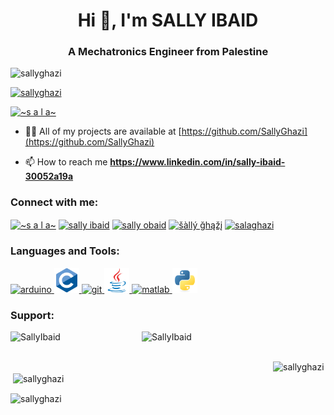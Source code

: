 <h1 align="center">Hi 👋, I'm SALLY IBAID</h1>
<h3 align="center">A Mechatronics Engineer from Palestine</h3>

<p align="left"> <img src="https://komarev.com/ghpvc/?username=sallyghazi&label=Profile%20views&color=0e75b6&style=flat" alt="sallyghazi" /> </p>

<p align="left"> <a href="https://github.com/ryo-ma/github-profile-trophy"><img src="https://github-profile-trophy.vercel.app/?username=sallyghazi" alt="sallyghazi" /></a> </p>

<p align="left"> <a href="https://twitter.com/~s a l a~" target="blank"><img src="https://img.shields.io/twitter/follow/~s a l a~?logo=twitter&style=for-the-badge" alt="~s a l a~" /></a> </p>

- 👨‍💻 All of my projects are available at [https://github.com/SallyGhazi](https://github.com/SallyGhazi)

- 📫 How to reach me **https://www.linkedin.com/in/sally-ibaid-30052a19a**

<h3 align="left">Connect with me:</h3>
<p align="left">
<a href="https://twitter.com/~s a l a~" target="blank"><img align="center" src="https://raw.githubusercontent.com/rahuldkjain/github-profile-readme-generator/master/src/images/icons/Social/twitter.svg" alt="~s a l a~" height="30" width="40" /></a>
<a href="https://linkedin.com/in/sally ibaid" target="blank"><img align="center" src="https://raw.githubusercontent.com/rahuldkjain/github-profile-readme-generator/master/src/images/icons/Social/linked-in-alt.svg" alt="sally ibaid" height="30" width="40" /></a>
<a href="https://stackoverflow.com/users/sally obaid" target="blank"><img align="center" src="https://raw.githubusercontent.com/rahuldkjain/github-profile-readme-generator/master/src/images/icons/Social/stack-overflow.svg" alt="sally obaid" height="30" width="40" /></a>
<a href="https://fb.com/šàllý ğhąžį" target="blank"><img align="center" src="https://raw.githubusercontent.com/rahuldkjain/github-profile-readme-generator/master/src/images/icons/Social/facebook.svg" alt="šàllý ğhąžį" height="30" width="40" /></a>
<a href="https://instagram.com/salaghazi" target="blank"><img align="center" src="https://raw.githubusercontent.com/rahuldkjain/github-profile-readme-generator/master/src/images/icons/Social/instagram.svg" alt="salaghazi" height="30" width="40" /></a>
</p>

<h3 align="left">Languages and Tools:</h3>
<p align="left"> <a href="https://www.arduino.cc/" target="_blank" rel="noreferrer"> <img src="https://cdn.worldvectorlogo.com/logos/arduino-1.svg" alt="arduino" width="40" height="40"/> </a> <a href="https://www.cprogramming.com/" target="_blank" rel="noreferrer"> <img src="https://raw.githubusercontent.com/devicons/devicon/master/icons/c/c-original.svg" alt="c" width="40" height="40"/> </a> <a href="https://git-scm.com/" target="_blank" rel="noreferrer"> <img src="https://www.vectorlogo.zone/logos/git-scm/git-scm-icon.svg" alt="git" width="40" height="40"/> </a> <a href="https://www.java.com" target="_blank" rel="noreferrer"> <img src="https://raw.githubusercontent.com/devicons/devicon/master/icons/java/java-original.svg" alt="java" width="40" height="40"/> </a> <a href="https://www.mathworks.com/" target="_blank" rel="noreferrer"> <img src="https://upload.wikimedia.org/wikipedia/commons/2/21/Matlab_Logo.png" alt="matlab" width="40" height="40"/> </a> <a href="https://www.python.org" target="_blank" rel="noreferrer"> <img src="https://raw.githubusercontent.com/devicons/devicon/master/icons/python/python-original.svg" alt="python" width="40" height="40"/> </a> </p>

<h3 align="left">Support:</h3>
<p><a href="https://www.buymeacoffee.com/SallyIbaid"> <img align="left" src="https://cdn.buymeacoffee.com/buttons/v2/default-yellow.png" height="50" width="210" alt="SallyIbaid" /></a><a href="https://ko-fi.com/SallyIbaid"> <img align="left" src="https://cdn.ko-fi.com/cdn/kofi3.png?v=3" height="50" width="210" alt="SallyIbaid" /></a></p><br><br>

<p><img align="left" src="https://github-readme-stats.vercel.app/api/top-langs?username=sallyghazi&show_icons=true&locale=en&layout=compact" alt="sallyghazi" /></p>

<p>&nbsp;<img align="center" src="https://github-readme-stats.vercel.app/api?username=sallyghazi&show_icons=true&locale=en" alt="sallyghazi" /></p>

<p><img align="center" src="https://github-readme-streak-stats.herokuapp.com/?user=sallyghazi&" alt="sallyghazi" /></p>
